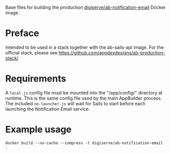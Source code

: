 Base files for building the production [digiserve/ab-notification-email](https://hub.docker.com/repository/docker/digiserve/ab-notification-email) Docker image.


# Preface
Intended to be used in a stack together with the ab-sails-api image. For the 
official stack, please see https://github.com/appdevdesigns/ab-production-stack/

# Requirements
A `local.js` config file must be mounted into the "/app/config/"
directory at runtime. This is the same config file used by the main AppBuilder
process. The included `ne-launcher.js` will wait for Sails to start before
each launching the Notification Email service.


# Example usage
`docker build --no-cache --compress -t digiserve/ab-notification-email .`
